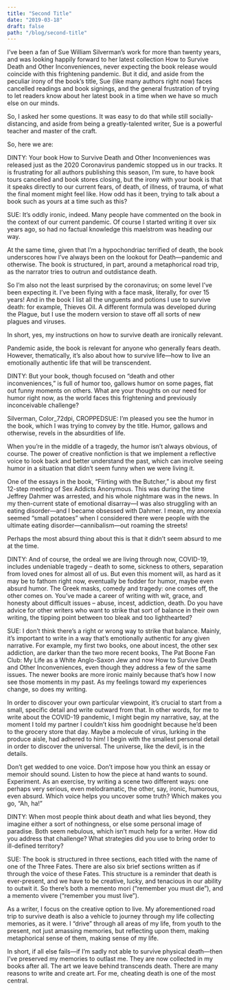 ```yaml
---
title: "Second Title"
date: "2019-03-18"
draft: false
path: "/blog/second-title"
---
```


I’ve been a fan of Sue William Silverman’s work for more than twenty years, and was looking happily forward to her latest collection How to Survive Death and Other Inconveniences, never expecting the book release would coincide with this frightening pandemic. But it did, and aside from the peculiar irony of the book’s title, Sue (like many authors right now) faces cancelled readings and book signings, and the general frustration of trying to let readers know about her latest book in a time when we have so much else on our minds.

So, I asked her some questions.  It was easy to do that while still socially-distancing, and aside from being a greatly-talented writer, Sue is a powerful teacher and master of the craft.

So, here we are:

DINTY:  Your book How to Survive Death and Other Inconveniences was released just as the 2020 Coronavirus pandemic stopped us in our tracks. It is frustrating for all authors publishing this season, I’m sure, to have book tours cancelled and book stores closing, but the irony with your book is that it speaks directly to our current fears, of death, of illness, of trauma, of what the final moment might feel like. How odd has it been, trying to talk about a book such as yours at a time such as this?

SUE: It’s oddly ironic, indeed. Many people have commented on the book in the context of our current pandemic. Of course I started writing it over six years ago, so had no factual knowledge this maelstrom was heading our way.

At the same time, given that I’m a hypochondriac terrified of death, the book underscores how I’ve always been on the lookout for Death—pandemic and otherwise. The book is structured, in part, around a metaphorical road trip, as the narrator tries to outrun and outdistance death.

So I’m also not the least surprised by the coronavirus; on some level I’ve been expecting it. I’ve been flying with a face mask, literally, for over 15 years! And in the book I list all the unguents and potions I use to survive death: for example, Thieves Oil. A different formula was developed during the Plague, but I use the modern version to stave off all sorts of new plagues and viruses.

In short, yes, my instructions on how to survive death are ironically relevant.

Pandemic aside, the book is relevant for anyone who generally fears death. However, thematically, it’s also about how to survive life—how to live an emotionally authentic life that will be transcendent.

DINTY: But your book,  though focused on “death and other inconveniences,” is full of humor too, gallows humor on some pages, flat out funny moments on others.  What are your thoughts on our need for humor right now, as the world faces this frightening and previously inconceivable challenge?

Silverman, Color_72dpi, CROPPEDSUE: I’m pleased you see the humor in the book, which I was trying to convey by the title. Humor, gallows and otherwise, revels in the absurdities of life.

When you’re in the middle of a tragedy, the humor isn’t always obvious, of course. The power of creative nonfiction is that we implement a reflective voice to look back and better understand the past, which can involve seeing humor in a situation that didn’t seem funny when we were living it.

One of the essays in the book, “Flirting with the Butcher,” is about my first 12-step meeting of Sex Addicts Anonymous. This was during the time Jeffrey Dahmer was arrested, and his whole nightmare was in the news. In my then-current state of emotional disarray—I was also struggling with an eating disorder—and I became obsessed with Dahmer. I mean, my anorexia seemed “small potatoes” when I considered there were people with the ultimate eating disorder—cannibalism—out roaming the streets!

Perhaps the most absurd thing about this is that it didn’t seem absurd to me at the time.

DINTY: And of course, the ordeal we are living through now, COVID-19, includes undeniable tragedy – death to some, sickness to others, separation from loved ones for almost all of us. But even this moment will, as hard as it may be to fathom right now, eventually be fodder for humor, maybe even absurd humor. The Greek masks, comedy and tragedy: one comes off, the other comes on. You’ve made a career of writing with wit, grace, and honesty about difficult issues – abuse, incest, addiction, death. Do you have advice for other writers who want to strike that sort of balance in their own writing, the tipping point between too bleak and too lighthearted?

SUE: I don’t think there’s a right or wrong way to strike that balance. Mainly, it’s important to write in a way that’s emotionally authentic for any given narrative. For example, my first two books, one about incest, the other sex addiction, are darker than the two more recent books, The Pat Boone Fan Club: My Life as a White Anglo-Saxon Jew and now How to Survive Death and Other Inconveniences, even though they address a few of the same issues. The newer books are more ironic mainly because that’s how I now see those moments in my past. As my feelings toward my experiences change, so does my writing.

In order to discover your own particular viewpoint, it’s crucial to start from a small, specific detail and write outward from that. In other words, for me to write about the COVID-19 pandemic, I might begin my narrative, say, at the moment I told my partner I couldn’t kiss him goodnight because he’d been to the grocery store that day. Maybe a molecule of virus, lurking in the produce aisle, had adhered to him! I begin with the smallest personal detail in order to discover the universal. The universe, like the devil, is in the details.

Don’t get wedded to one voice. Don’t impose how you think an essay or memoir should sound. Listen to how the piece at hand wants to sound. Experiment. As an exercise, try writing a scene two different ways: one perhaps very serious, even melodramatic, the other, say, ironic, humorous, even absurd. Which voice helps you uncover some truth? Which makes you go, “Ah, ha!”

DINTY: When most people think about death and what lies beyond, they imagine either a sort of nothingness, or else some personal image of paradise. Both seem nebulous, which isn’t much help for a writer. How did you address that challenge? What strategies did you use to bring order to ill-defined territory?

SUE: The book is structured in three sections, each titled with the name of one of the Three Fates. There are also six brief sections written as if through the voice of these Fates. This structure is a reminder that death is ever-present, and we have to be creative, lucky, and tenacious in our ability to outwit it. So there’s both a memento mori (“remember you must die”), and a memento vivere (“remember you must live”).

As a writer, I focus on the creative option to live. My aforementioned road trip to survive death is also a vehicle to journey through my life collecting memories, as it were. I “drive” through all areas of my life, from youth to the present, not just amassing memories, but reflecting upon them, making metaphorical sense of them, making sense of my life.

In short, if all else fails—if I’m sadly not able to survive physical death—then I’ve preserved my memories to outlast me. They are now collected in my books after all. The art we leave behind transcends death. There are many reasons to write and create art. For me, cheating death is one of the most central.